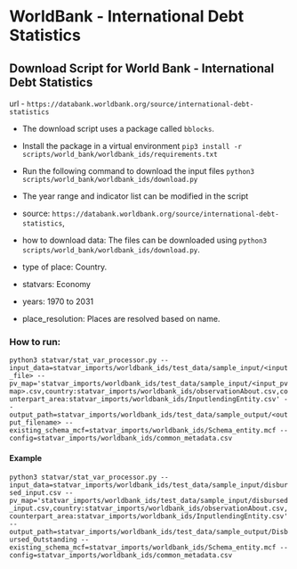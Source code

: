 # WorldBank - International Debt Statistics

## Download Script for World Bank - International Debt Statistics

url - `https://databank.worldbank.org/source/international-debt-statistics`

- The download script uses a package called `bblocks`.
- Install the package in a virtual environment `pip3 install -r scripts/world_bank/worldbank_ids/requirements.txt`
- Run the following command to download the input files `python3 scripts/world_bank/worldbank_ids/download.py`
- The year range and indicator list can be modified in the script

- source: `https://databank.worldbank.org/source/international-debt-statistics`, 

- how to download data: The files can be downloaded using `python3 scripts/world_bank/worldbank_ids/download.py`.

- type of place: Country.

- statvars: Economy

- years: 1970 to 2031

- place_resolution: Places are resolved based on name.

### How to run:

`python3 statvar/stat_var_processor.py --input_data=statvar_imports/worldbank_ids/test_data/sample_input/<input_file> --pv_map='statvar_imports/worldbank_ids/test_data/sample_input/<input_pvmap>.csv,country:statvar_imports/worldbank_ids/observationAbout.csv,counterpart_area:statvar_imports/worldbank_ids/InputlendingEntity.csv' --output_path=statvar_imports/worldbank_ids/test_data/sample_output/<output_filename> --existing_schema_mcf=statvar_imports/worldbank_ids/Schema_entity.mcf --config=statvar_imports/worldbank_ids/common_metadata.csv`


#### Example
`python3 statvar/stat_var_processor.py --input_data=statvar_imports/worldbank_ids/test_data/sample_input/disbursed_input.csv --pv_map='statvar_imports/worldbank_ids/test_data/sample_input/disbursed_input.csv,country:statvar_imports/worldbank_ids/observationAbout.csv,counterpart_area:statvar_imports/worldbank_ids/InputlendingEntity.csv' --output_path=statvar_imports/worldbank_ids/test_data/sample_output/Disbursed_Outstanding --existing_schema_mcf=statvar_imports/worldbank_ids/Schema_entity.mcf --config=statvar_imports/worldbank_ids/common_metadata.csv`
